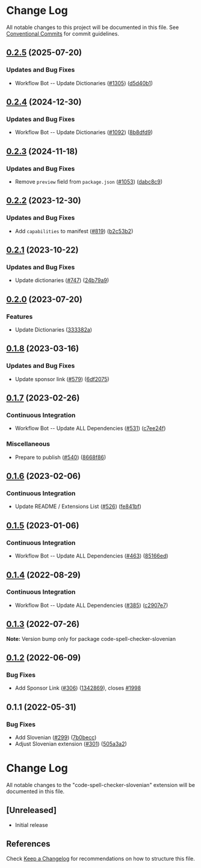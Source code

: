 # Change Log

All notable changes to this project will be documented in this file.
See [Conventional Commits](https://conventionalcommits.org) for commit guidelines.

## [0.2.5](https://github.com/streetsidesoftware/vscode-cspell-dict-extensions/compare/code-spell-checker-slovenian@0.2.4...code-spell-checker-slovenian@0.2.5) (2025-07-20)


### Updates and Bug Fixes

* Workflow Bot -- Update Dictionaries ([#1305](https://github.com/streetsidesoftware/vscode-cspell-dict-extensions/issues/1305)) ([d5d40b1](https://github.com/streetsidesoftware/vscode-cspell-dict-extensions/commit/d5d40b17fbe9df7451d8668cfff8da2921d912ef))

## [0.2.4](https://github.com/streetsidesoftware/vscode-cspell-dict-extensions/compare/code-spell-checker-slovenian@0.2.3...code-spell-checker-slovenian@0.2.4) (2024-12-30)


### Updates and Bug Fixes

* Workflow Bot -- Update Dictionaries ([#1092](https://github.com/streetsidesoftware/vscode-cspell-dict-extensions/issues/1092)) ([8b8dfd9](https://github.com/streetsidesoftware/vscode-cspell-dict-extensions/commit/8b8dfd9df206855d19ff2ba69ab1cb3c9ed18378))

## [0.2.3](https://github.com/streetsidesoftware/vscode-cspell-dict-extensions/compare/code-spell-checker-slovenian@0.2.2...code-spell-checker-slovenian@0.2.3) (2024-11-18)


### Updates and Bug Fixes

* Remove `preview` field from `package.json` ([#1053](https://github.com/streetsidesoftware/vscode-cspell-dict-extensions/issues/1053)) ([dabc8c9](https://github.com/streetsidesoftware/vscode-cspell-dict-extensions/commit/dabc8c9b4ebbcfe3f0bb61644437e043908a838e))

## [0.2.2](https://github.com/streetsidesoftware/vscode-cspell-dict-extensions/compare/code-spell-checker-slovenian@0.2.1...code-spell-checker-slovenian@0.2.2) (2023-12-30)


### Updates and Bug Fixes

* Add `capabilities` to manifest ([#819](https://github.com/streetsidesoftware/vscode-cspell-dict-extensions/issues/819)) ([b2c53b2](https://github.com/streetsidesoftware/vscode-cspell-dict-extensions/commit/b2c53b27df0597c88c82c9773c054a1a5f6c1b54))

## [0.2.1](https://github.com/streetsidesoftware/vscode-cspell-dict-extensions/compare/code-spell-checker-slovenian@0.2.0...code-spell-checker-slovenian@0.2.1) (2023-10-22)


### Updates and Bug Fixes

* Update dictionaries ([#747](https://github.com/streetsidesoftware/vscode-cspell-dict-extensions/issues/747)) ([24b79a9](https://github.com/streetsidesoftware/vscode-cspell-dict-extensions/commit/24b79a9e1b641009b6fd3206eebd443169e67123))

## [0.2.0](https://github.com/streetsidesoftware/vscode-cspell-dict-extensions/compare/code-spell-checker-slovenian@0.1.8...code-spell-checker-slovenian@0.2.0) (2023-07-20)


### Features

* Update Dictionaries ([333382a](https://github.com/streetsidesoftware/vscode-cspell-dict-extensions/commit/333382a02ac229a13b3d77a122b7e8201cad695c))

## [0.1.8](https://github.com/streetsidesoftware/vscode-cspell-dict-extensions/compare/code-spell-checker-slovenian@0.1.7...code-spell-checker-slovenian@0.1.8) (2023-03-16)


### Updates and Bug Fixes

* Update sponsor link ([#579](https://github.com/streetsidesoftware/vscode-cspell-dict-extensions/issues/579)) ([6df2075](https://github.com/streetsidesoftware/vscode-cspell-dict-extensions/commit/6df2075cda94e9253a1f11d5dcf63e73a49b8edd))

## [0.1.7](https://github.com/streetsidesoftware/vscode-cspell-dict-extensions/compare/code-spell-checker-slovenian@0.1.6...code-spell-checker-slovenian@0.1.7) (2023-02-26)


### Continuous Integration

* Workflow Bot -- Update ALL Dependencies ([#531](https://github.com/streetsidesoftware/vscode-cspell-dict-extensions/issues/531)) ([c7ee24f](https://github.com/streetsidesoftware/vscode-cspell-dict-extensions/commit/c7ee24f30552a6e8904a8d489b8a76ddcd3eedec))


### Miscellaneous

* Prepare to publish ([#540](https://github.com/streetsidesoftware/vscode-cspell-dict-extensions/issues/540)) ([8668f86](https://github.com/streetsidesoftware/vscode-cspell-dict-extensions/commit/8668f86b5fe3bf076cc44db54ec9b15d2f137623))

## [0.1.6](https://github.com/streetsidesoftware/vscode-cspell-dict-extensions/compare/code-spell-checker-slovenian@0.1.5...code-spell-checker-slovenian@0.1.6) (2023-02-06)


### Continuous Integration

* Update README / Extensions List ([#526](https://github.com/streetsidesoftware/vscode-cspell-dict-extensions/issues/526)) ([fe841bf](https://github.com/streetsidesoftware/vscode-cspell-dict-extensions/commit/fe841bfc7209e134740b24897e23748581536eb3))

## [0.1.5](https://github.com/streetsidesoftware/vscode-cspell-dict-extensions/compare/code-spell-checker-slovenian@0.1.4...code-spell-checker-slovenian@0.1.5) (2023-01-06)


### Continuous Integration

* Workflow Bot -- Update ALL Dependencies ([#463](https://github.com/streetsidesoftware/vscode-cspell-dict-extensions/issues/463)) ([85166ed](https://github.com/streetsidesoftware/vscode-cspell-dict-extensions/commit/85166ed01b3b324b9bfc737443a76318aa1cdda7))

## [0.1.4](https://github.com/streetsidesoftware/vscode-cspell-dict-extensions/compare/code-spell-checker-slovenian@0.1.3...code-spell-checker-slovenian@0.1.4) (2022-08-29)


### Continuous Integration

* Workflow Bot -- Update ALL Dependencies ([#385](https://github.com/streetsidesoftware/vscode-cspell-dict-extensions/issues/385)) ([c2907e7](https://github.com/streetsidesoftware/vscode-cspell-dict-extensions/commit/c2907e7af39c1b7f42549cfb5f555dce6f62fb4a))

## [0.1.3](https://github.com/streetsidesoftware/vscode-cspell-dict-extensions/compare/code-spell-checker-slovenian@0.1.2...code-spell-checker-slovenian@0.1.3) (2022-07-26)

**Note:** Version bump only for package code-spell-checker-slovenian





## [0.1.2](https://github.com/streetsidesoftware/vscode-cspell-dict-extensions/compare/code-spell-checker-slovenian@0.1.1...code-spell-checker-slovenian@0.1.2) (2022-06-09)


### Bug Fixes

* Add Sponsor Link ([#306](https://github.com/streetsidesoftware/vscode-cspell-dict-extensions/issues/306)) ([1342869](https://github.com/streetsidesoftware/vscode-cspell-dict-extensions/commit/13428699ee20f6b6a597dd2638d5633f2a53c9cf)), closes [#1998](https://github.com/streetsidesoftware/vscode-cspell-dict-extensions/issues/1998)





## 0.1.1 (2022-05-31)


### Bug Fixes

* Add Slovenian ([#299](https://github.com/streetsidesoftware/vscode-cspell-dict-extensions/issues/299)) ([7b0becc](https://github.com/streetsidesoftware/vscode-cspell-dict-extensions/commit/7b0becc910e11e674ad32be812aa5e138b005219))
* Adjust Slovenian extension ([#301](https://github.com/streetsidesoftware/vscode-cspell-dict-extensions/issues/301)) ([505a3a2](https://github.com/streetsidesoftware/vscode-cspell-dict-extensions/commit/505a3a29b3e2e5051f98f3fc1f6164041c94a959))





# Change Log
All notable changes to the "code-spell-checker-slovenian" extension will be documented in this file.

## [Unreleased]
- Initial release

## References
Check [Keep a Changelog](http://keepachangelog.com/) for recommendations on how to structure this file.

